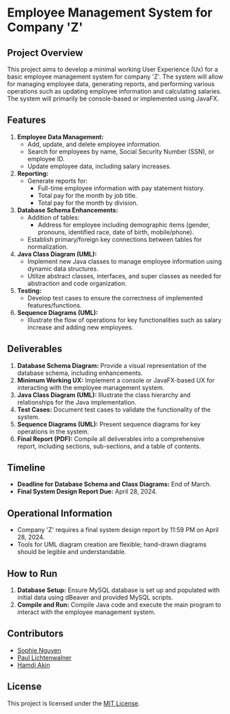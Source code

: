 # Employee Management System for Company 'Z'

## Project Overview
This project aims to develop a minimal working User Experience (Ux) for a basic employee management system for company 'Z'. The system will allow for managing employee data, generating reports, and performing various operations such as updating employee information and calculating salaries. The system will primarily be console-based or implemented using JavaFX.

## Features
1. **Employee Data Management:**
   - Add, update, and delete employee information.
   - Search for employees by name, Social Security Number (SSN), or employee ID.
   - Update employee data, including salary increases.
2. **Reporting:**
   - Generate reports for:
     - Full-time employee information with pay statement history.
     - Total pay for the month by job title.
     - Total pay for the month by division.
3. **Database Schema Enhancements:**
   - Addition of tables:
     - Address for employee including demographic items (gender, pronouns, identified race, date of birth, mobile/phone).
   - Establish primary/foreign key connections between tables for normalization.
4. **Java Class Diagram (UML):**
   - Implement new Java classes to manage employee information using dynamic data structures.
   - Utilize abstract classes, interfaces, and super classes as needed for abstraction and code organization.
5. **Testing:**
   - Develop test cases to ensure the correctness of implemented features/functions.
6. **Sequence Diagrams (UML):**
   - Illustrate the flow of operations for key functionalities such as salary increase and adding new employees.
   
## Deliverables
1. **Database Schema Diagram:** Provide a visual representation of the database schema, including enhancements.
2. **Minimum Working UX:** Implement a console or JavaFX-based UX for interacting with the employee management system.
3. **Java Class Diagram (UML):** Illustrate the class hierarchy and relationships for the Java implementation.
4. **Test Cases:** Document test cases to validate the functionality of the system.
5. **Sequence Diagrams (UML):** Present sequence diagrams for key operations in the system.
6. **Final Report (PDF):** Compile all deliverables into a comprehensive report, including sections, sub-sections, and a table of contents.

## Timeline
- **Deadline for Database Schema and Class Diagrams:** End of March.
- **Final System Design Report Due:** April 28, 2024.

## Operational Information
- Company 'Z' requires a final system design report by 11:59 PM on April 28, 2024.
- Tools for UML diagram creation are flexible; hand-drawn diagrams should be legible and understandable.

## How to Run
1. **Database Setup:** Ensure MySQL database is set up and populated with initial data using dBeaver and provided MySQL scripts.
2. **Compile and Run:** Compile Java code and execute the main program to interact with the employee management system.

## Contributors
- [Sophie Nguyen](https://github.com/SophieNguyen113)
- [Paul Lichtenwalner](https://github.com/Paul-Lichtenwalner)
- [Hamdi Akin](https://github.com/hakin2)

## License
This project is licensed under the [MIT License](https://github.com/SophieNguyen113/Soft-Engines-Project/blob/main/LICENSE).
